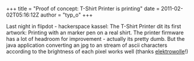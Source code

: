 +++
title = "Proof of concept: T-Shirt Printer is printing"
date = 2011-02-02T05:16:12Z
author = "typ_o"
+++
  
  
Last night in flipdot - hackerspace kassel: The T-Shirt Printer dit its
first artwork: Printing with an marker pen on a real shirt. The printer
firmware has a lot of headroom for improvement - actually its pretty
dumb. But the java application converting an jpg to an stream of ascii
characters according to the brightness of each pixel works well (thanks
[elektrowolle](http://blog.elektrowolle.de/)\!)
